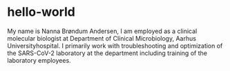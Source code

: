 # hello-world
My name is Nanna Brøndum Andersen, I am employed as a clinical molecular biologist at Department of Clinical Microbiology, Aarhus Universityhospital. I primarily work with troubleshooting and optimization of the SARS-CoV-2 laboratory at the department including training of the laboratory employees.
